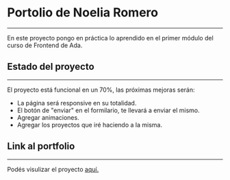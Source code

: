 # Portolio de Noelia Romero
***
En este proyecto pongo en práctica lo aprendido en el primer módulo del curso de Frontend de Ada.

## Estado del proyecto
***
El proyecto está funcional en un 70%, las próximas mejoras serán:
* La página será responsive en su totalidad.
* El botón de "enviar" en el formilario, te llevará a enviar el mismo.
* Agregar animaciones.
* Agregar los proyectos que iré haciendo a la misma.

## Link al portfolio
***
Podés visulizar el proyecto <a name="Portfolio" href="https://portfolio-noelia-romero.000webhostapp.com/">aquí.</a>